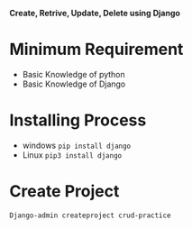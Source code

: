 **Create, Retrive, Update, Delete using
Django**

# Minimum Requirement
- Basic Knowledge of python
- Basic Knowledge of Django

# Installing Process
- windows
 ```pip install django ```
- Linux
```pip3 install django ```

# Create Project
```Django-admin createproject crud-practice```

